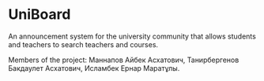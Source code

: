 # UniBoard
An announcement system for the university community that allows students and teachers to search teachers and courses.


Members of the project: Маннапов Айбек Асхатович, Танирбергенов Бакдаулет Асхатович, Исламбек Ернар Маратұлы.
